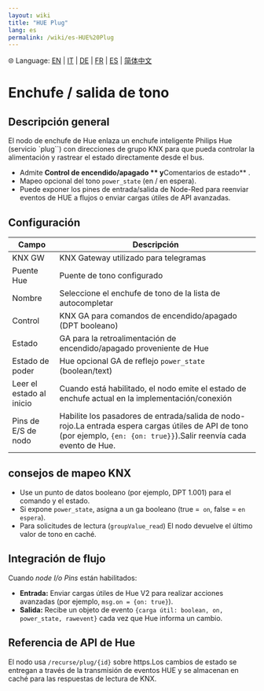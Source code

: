 ```yaml
---
layout: wiki
title: "HUE Plug"
lang: es
permalink: /wiki/es-HUE%20Plug
---
```

🌐 Language: [EN](https://supergiovane.github.io/node-red-contrib-knx-ultimate/wiki/HUE%20Plug) | [IT](https://supergiovane.github.io/node-red-contrib-knx-ultimate/wiki/it-HUE%20Plug) | [DE](https://supergiovane.github.io/node-red-contrib-knx-ultimate/wiki/de-HUE%20Plug) | [FR](https://supergiovane.github.io/node-red-contrib-knx-ultimate/wiki/fr-HUE%20Plug) | [ES](https://supergiovane.github.io/node-red-contrib-knx-ultimate/wiki/es-HUE%20Plug) | [简体中文](https://supergiovane.github.io/node-red-contrib-knx-ultimate/wiki/zh-CN-HUE%20Plug)

# Enchufe / salida de tono

## Descripción general

El nodo de enchufe de Hue enlaza un enchufe inteligente Philips Hue (servicio `plug``) con direcciones de grupo KNX para que pueda controlar la alimentación y rastrear el estado directamente desde el bus.

- Admite **Control de encendido/apagado ** y**Comentarios de estado** .
- Mapeo opcional del tono `power_state` (en / en espera).
- Puede exponer los pines de entrada/salida de Node-Red para reenviar eventos de HUE a flujos o enviar cargas útiles de API avanzadas.

## Configuración

| Campo | Descripción |
|-|-|
|KNX GW |KNX Gateway utilizado para telegramas |
|Puente Hue |Puente de tono configurado |
|Nombre |Seleccione el enchufe de tono de la lista de autocompletar |
|Control |KNX GA para comandos de encendido/apagado (DPT booleano) |
|Estado |GA para la retroalimentación de encendido/apagado proveniente de Hue |
|Estado de poder |Hue opcional GA de reflejo `power_state` (boolean/text) |
|Leer el estado al inicio |Cuando está habilitado, el nodo emite el estado de enchufe actual en la implementación/conexión |
|Pins de E/S de nodo |Habilite los pasadores de entrada/salida de nodo-rojo.La entrada espera cargas útiles de API de tono (por ejemplo, `{en: {on: true}}`).Salir reenvía cada evento de Hue.|

## consejos de mapeo KNX

- Use un punto de datos booleano (por ejemplo, DPT 1.001) para el comando y el estado.
- Si expone `power_state`, asigna a un ga booleano (true =` on`, false = `en espera`).
- Para solicitudes de lectura (`groupValue_read`) El nodo devuelve el último valor de tono en caché.

## Integración de flujo

Cuando _node I/o Pins_ están habilitados:

- **Entrada:** Enviar cargas útiles de Hue V2 para realizar acciones avanzadas (por ejemplo, `msg.on = {on: true}`).
- **Salida:** Recibe un objeto de evento `{carga útil: boolean, on, power_state, rawevent}` cada vez que Hue informa un cambio.

## Referencia de API de Hue

El nodo usa `/recurse/plug/{id}` sobre https.Los cambios de estado se entregan a través de la transmisión de eventos HUE y se almacenan en caché para las respuestas de lectura de KNX.

